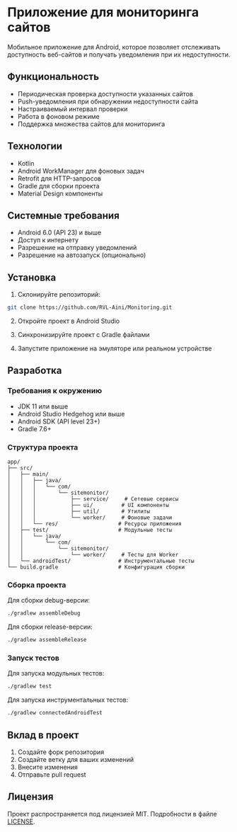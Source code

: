 # Приложение для мониторинга сайтов

Мобильное приложение для Android, которое позволяет отслеживать доступность веб-сайтов и получать уведомления при их недоступности.

## Функциональность

- Периодическая проверка доступности указанных сайтов
- Push-уведомления при обнаружении недоступности сайта
- Настраиваемый интервал проверки
- Работа в фоновом режиме
- Поддержка множества сайтов для мониторинга

## Технологии

- Kotlin
- Android WorkManager для фоновых задач
- Retrofit для HTTP-запросов
- Gradle для сборки проекта
- Material Design компоненты

## Системные требования

- Android 6.0 (API 23) и выше
- Доступ к интернету
- Разрешение на отправку уведомлений
- Разрешение на автозапуск (опционально)

## Установка

1. Склонируйте репозиторий:
```bash
git clone https://github.com/RVL-Aini/Monitoring.git
```

2. Откройте проект в Android Studio

3. Синхронизируйте проект с Gradle файлами

4. Запустите приложение на эмуляторе или реальном устройстве

## Разработка

### Требования к окружению

- JDK 11 или выше
- Android Studio Hedgehog или выше
- Android SDK (API level 23+)
- Gradle 7.6+

### Структура проекта

```
app/
├── src/
│   ├── main/
│   │   ├── java/
│   │   │   └── com/
│   │   │       └── sitemonitor/
│   │   │           ├── service/     # Сетевые сервисы
│   │   │           ├── ui/         # UI компоненты
│   │   │           ├── util/       # Утилиты
│   │   │           └── worker/     # Фоновые задачи
│   │   └── res/                   # Ресурсы приложения
│   ├── test/                      # Модульные тесты
│   │   └── java/
│   │       └── com/
│   │           └── sitemonitor/
│   │               └── worker/     # Тесты для Worker
│   └── androidTest/               # Инструментальные тесты
└── build.gradle                   # Конфигурация сборки
```

### Сборка проекта

Для сборки debug-версии:
```bash
./gradlew assembleDebug
```

Для сборки release-версии:
```bash
./gradlew assembleRelease
```

### Запуск тестов

Для запуска модульных тестов:
```bash
./gradlew test
```

Для запуска инструментальных тестов:
```bash
./gradlew connectedAndroidTest
```

## Вклад в проект

1. Создайте форк репозитория
2. Создайте ветку для ваших изменений
3. Внесите изменения
4. Отправьте pull request

## Лицензия

Проект распространяется под лицензией MIT. Подробности в файле [LICENSE](LICENSE).
